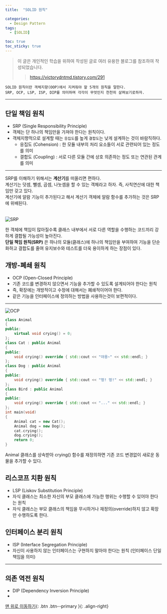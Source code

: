 ```yaml
---
title:  "SOLID 원칙" 

categories:
  - Design Pattern
tags:
  - [SOLID]

toc: true
toc_sticky: true
---
```

> 이 글은 개인적인 학습을 위하여 작성된 글로 
> 여러 유용한 블로그를 참조하여 작성되었습니다.
>> <https://victorydntmd.tistory.com/291>

    SOLID 원칙이란 객체지향(OOP)에서 지켜줘야 할 5개의 원칙을 말한다.
    SRP, OCP, LSP, ISP, DIP를 의미하며 각각이 무엇인지 천천히 살펴보기로하자.  

***     

## 단일 책임 원칙  
- SRP (Single Responsibility Principle)
- 객체는 단 하나의 책임만을 가져야 한다는 원칙이다.  
- 객체지향적으로 설계할 때는 `응집도`를 높게 `결합도`는 낮게 설계하는 것이 바람직하다.  
    - 응집도 (Cohension) : 한 모듈 내부의 처리 요소들이 서로 관련되어 있는 정도를 의미  
    - 결합도 (Coupling) : 서로 다른 모듈 간에 상호 의존하는 정도 또는 연관된 관계를 의미  

***
SRP를 이해하기 위해서는 **계산기**를 떠올리면 편하다.  
계산기는 덧셈, 뺄셈, 곱셈, 나눗셈을 할 수 있는 객체라고 하자. 즉, 사칙연산에 대한 책임만 갖고 있다.  
계산기에 알람 기능이 추가된다고 해서 계산기 객체에 알람 함수를 추가하는 것은 SRP에 위배된다.  
<br>  
![SRP](https://user-images.githubusercontent.com/38198388/198814180-93a4a8c1-e8a9-4316-8389-fab4697c5f00.png)

한 객체에 책임이 많아질수록 클래스 내부에서 서로 다른 역할을 수행하는 코드끼리 강하게 결합될 가능성이 높아진다.  
**단일 책임 원칙(SRP)** 은 하나의 모듈(클래스)에 하나의 책임만을 부여하여 기능을 단순화하고 결합도를 줄여 유지보수와 테스트를 더욱 용이하게 하는 장점이 있다.  


## 개방-폐쇄 원칙  
- OCP (Open-Closed Principle)  
- 기존 코드를 변경하지 않으면서 기능을 추가할 수 있도록 설계되어야 한다는 원칙  
- 즉, 확장에는 개방적이고 수정에 대해서는 폐쇄적이어야 한다.  
- 같은 기능을 인터페이스에 정의하는 방법을 사용하는것이 보편적이다.  

***
![OCP](https://user-images.githubusercontent.com/38198388/198814247-9d89b454-651c-43f7-839c-53ce9087b884.png)
```cpp
class Animal
{
public:
    virtual void crying() = 0;
};
class Cat : public Animal
{
public:
    void crying() override { std::cout << "야옹~" << std::endl; }
};
class Dog : public Animal
{
public:
    void crying() override { std::cout << "멍! 멍!" << std::endl; }
};
class Bird : public Animal
{
public:
    void crying() override { std::cout << "..." << std::endl; }
};
int main(void)
{
    Animal cat = new Cat();
    Animal dog = new Dog();
    cat.crying();
    dog.crying();
    return 0;
}
```
Animal 클래스를 상속받아 crying() 함수를 재정의하면 기존 코드 변경없이 새로운 동물을 추가할 수 있다.  

## 리스코프 치환 원칙  
- LSP (Liskov Substitution Principle)  
- 자식 클래스는 최소한 자신의 부모 클래스에 가능한 행위는 수행할 수 있어야 한다는 원칙  
- 자식 클래스는 부모 클래스의 책임을 무시하거나 재정의(override)하지 않고 확장만 수행하도록 한다.  

## 인터페이스 분리 원칙  
- ISP (Interface Segregation Principle)  
- 자신이 사용하지 않는 인터페이스는 구현하지 말아야 한다는 원칙 (인터페이스 단일 책임을 의미)  

***


## 의존 역전 원칙  
- DIP (Dependency Inversion Principle)  
- 



[맨 위로 이동하기](#){: .btn .btn--primary }{: .align-right}